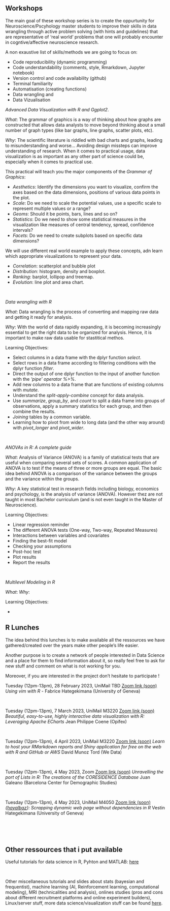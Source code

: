 


## Workshops

The main goal of these workshop series is to create the oppurtunity for Neuroscience/Pscyhology master students to improve their skills in data wrangling through active problem solving (with hints and guidelines) that are representative of ‘real world’ problems that one will probably encounter in cogntive/affective neuroscience research.

A non exaustive list of skills/methods we are going to focus on:

- Code reproducibility (dynamic programming)
- Code understandability (comments, style, Rmarkdown, Jupyter notebook)
- Version control and code availability (github)
- Terminal familiarity
- Automatisation (creating functions)
- Data wrangling and 
- Data Vizualisation



*Advanced Data Visualization with R and Ggplot2*.

*What*: The grammar of graphics is a way of thinking about how graphs are constructed that allows data analysts to move beyond thinking about a small number of graph types (like bar graphs, line graphs, scatter plots, etc).

*Why*: The scientific literature is riddled with bad charts and graphs, leading to misunderstanding and worse... Avoiding design missteps can improve understanding of research. When it comes to practical usage, data visualization is as important as any other part of science could be, especially when it comes to practical use. 
<!--- https://knowablemagazine.org/article/mind/2019/science-data-visualization --->


This practical will teach you the major components of the *Grammar of Graphics*:
- *Aesthetics*: Identify the dimensions you want to visualize, confirm the axes based on the data dimensions, positions of various data points in the plot. 
- *Scale*: Do we need to scale the potential values, use a specific scale to represent multiple values or a range?
- *Geoms*: Should it be points, bars, lines and so on?
- *Statistics*: Do we need to show some statistical measures in the visualization like measures of central tendency, spread, confidence intervals?
- *Facets*: Do we need to create subplots based on specific data dimensions?

We will use different real world example to apply these concepts, adn learn which appropriate visualizations to represent your data.
- *Correlation*: scatterplot and bubble plot
- *Distribution*: histogram, density and boxplot.
- *Ranking*: barplot, lollipop and treemap.
- *Evolution*: line plot and area chart.




<br>

*Data wrangling with R*

*What*: Data wrangling is the process of converting and mapping raw data and getting it ready for analysis. 

*Why*: With the world of data rapidly expanding, it is becoming increasingly essential to get the right data to be organized for analysis. Hence, it is important to make raw data usable for stastitical methos.


Learning Objectives:

- Select columns in a data frame with the dplyr function *select*.
- Select rows in a data frame according to filtering conditions with the dplyr function *filter*.
- Direct the output of one dplyr function to the input of another function with the *‘pipe’ operator %>%*.
- Add new columns to a data frame that are functions of existing columns with *mutate*.
- Understand the *split-apply-combine* concept for data analysis.
- Use *summarize*, *group_by*, and *count* to split a data frame into groups of observations, apply a summary statistics for each group, and then combine the results.
- *Joining* tables by a common variable.
- Learning how to pivot from wide to long data (and the other way around) with *pivot_longer* and *pivot_wider*. 



<br>

*ANOVAs in R: A complete guide*

*What*: Analysis of Variance (ANOVA) is a family of statistical tests that are useful when comparing several sets of scores. A common application of ANOVA is to test if the means of three or more groups are equal. The basic idea behind ANOVA is a comparison of the variance between the groups and the variance within the groups.

*Why*: A key statistical test in research fields including biology, economics and psychology, is the analysis of variance (ANOVA). However thez are not taught in most Bachelor curriculum (and is not even taught in the Master of Neuroscience).

Learning Objectives:

- Linear regression reminder
- The different ANOVA tests (One-way, Two-way, Repeated Measures)
- Interactions between variables and covariates
- Finding the best-fit model 
- Checking your assumptions
- Post-hoc test
- Plot results 
- Report the results



<br>

*Multilevel Modeling in R*

*What*:
*Why*: 

Learning Objectives:

- 



## R Lunches 

The idea behind this lunches is to make available all the ressources we have gathered/created over the years make other people’s life easier.

Another purpose is to create a network of people interested in Data Science and a place for them to find information about it, so really feel free to ask for new stuff and comment on what is not working for you.

Moreover, if you are interested in the project don’t hesitate to participate !


Tuesday (12pm-13pm), 28 February 2023, UniMail TBD [Zoom link (soon)](https://we-data-ch.github.io/workshops/XXX)
*Using vim with R* - Fabrice Hategekimana (University of Geneva)
<!-- [Slides (soon)](https://we-data-ch.github.io/workshops/XXX) -->

<br>

Tuesday (12pm-13pm), 7 March 2023, UniMail M3220 [Zoom link (soon)](https://we-data-ch.github.io/workshops/XXX)
*Beautiful, easy-to-use, highly interactive data visualization with R: Leveraging Apache ECharts* Jean Philippe Coene (Opifex)
<!-- [Slides (soon)](https://we-data-ch.github.io/workshops/XXX) -->

<br>


Tuesday (12pm-13pm), 4 April 2023, UniMail M3220 [Zoom link (soon)](https://we-data-ch.github.io/workshops/XXX)
*Learn to host your RMarkdown reports and Shiny application for free on the web with R and GitHub or AWS* David Munoz Tord (We Data)
<!-- [Slides (soon)](https://we-data-ch.github.io/workshops/XXX) -->

<br>

Tuesday (12pm-13pm), 4 May 2023, Zoom [Zoom link (soon)](https://we-data-ch.github.io/workshops/XXX)
*Unravelling the port of Lists in R: The creations of the CORESIDENCE Database* Juan Galeano
(Barcelona Center for Demographic Studies)
<!-- [Slides (soon)](https://we-data-ch.github.io/workshops/XXX) -->

<br>

Tuesday (12pm-13pm), 4 May 2023, UniMail M4050 [Zoom link (soon)](https://we-data-ch.github.io/workshops/XXX)
*{[hayalbaz](https://github.com/rundel/hayalbaz)}: Scrapping dynamic web page without dependencies in R* Vestin Hategekimana (University of Geneva)
<!-- [Slides (soon)](https://we-data-ch.github.io/workshops/XXX) -->


<br>
<br>
<br>




## Other ressources that i put available

Useful tutorials for data science in R, Pyhton and MATLAB: [here](https://munoztd0.github.io/Hitchhikers_guide_to_the_brain/links)

<br>

Other miscellaneous tutorials and slides about stats (bayesian and frequentist), machine learning (AI, Reinforcement learning, computational modeling), MRI (technicalities and analysis), onlines studies (pros and cons about different recruitment platforms and online experiment builders), Linux/server stuff, more data science/visualization stuff can be found [here](https://github.com/munoztd0/Hitchhikers_guide_to_the_brain/tree/gh-pages/tutos).



